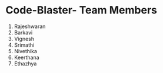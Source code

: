 # Code-Blaster- Team Members
1. Rajeshwaran
2. Barkavi
3. Vignesh
4. Srimathi
5. Nivethika
6. Keerthana
7. Ethazhya
